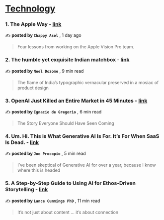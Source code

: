 
<h1><a href=https://medium.com/tag/technology/recommended target="_blank" rel="noopener noreferrer">Technology</a></h1>
<h3>1. The Apple Way - <a href=https://medium.com/@chappyasel/the-apple-way-013c1192be67?source=tag_recommended_feed---------0-84----------technology----------de06c864_b0d1_4e69_a01f_afc90956a37c------- target="_blank" rel="noopener noreferrer">link</a></h3>

✍️ **posted by `Chappy Asel`** <date> , 1 day ago</date>

<blockquote>Four lessons from working on the Apple Vision Pro team.</blockquote>

<h3>2. The humble yet exquisite Indian matchbox - <a href=https://medium.com/user-experience-design-1/the-humble-yet-exquisite-indian-matchbox-87fdcca1030a?source=tag_recommended_feed---------1-107----------technology----------de06c864_b0d1_4e69_a01f_afc90956a37c------- target="_blank" rel="noopener noreferrer">link</a></h3>

✍️ **posted by `Neel Dozome`** <date> , 9 min read</date>

<blockquote>The flame of India’s typographic vernacular preserved in a mosiac of product design</blockquote>

<h3>3. OpenAI Just Killed an Entire Market in 45 Minutes - <a href=https://medium.com/@ignacio.de.gregorio.noblejas/openai-just-killed-an-entire-market-in-45-minutes-818b2a8ad33e?source=tag_recommended_feed---------2-85----------technology----------de06c864_b0d1_4e69_a01f_afc90956a37c------- target="_blank" rel="noopener noreferrer">link</a></h3>

✍️ **posted by `Ignacio de Gregorio`** <date> , 6 min read</date>

<blockquote>The Story Everyone Should Have Seen Coming</blockquote>

<h3>4. Um. Hi. This is What Generative AI Is For. It’s For When SaaS Is Dead. - <a href=https://medium.com/@jproco/um-hi-this-is-what-generative-ai-is-for-its-for-when-saas-is-dead-215f6ae328e4?source=tag_recommended_feed---------3-84----------technology----------de06c864_b0d1_4e69_a01f_afc90956a37c------- target="_blank" rel="noopener noreferrer">link</a></h3>

✍️ **posted by `Joe Procopio`** <date> , 5 min read</date>

<blockquote>I’ve been skeptical of Generative AI for over a year, because I know where this is headed</blockquote>

<h3>5. A Step-by-Step Guide to Using AI for Ethos-Driven Storytelling - <a href=https://medium.com/generative-ai/a-step-by-step-guide-to-using-ai-for-ethos-driven-storytelling-54568d52094b?source=tag_recommended_feed---------4-107----------technology----------de06c864_b0d1_4e69_a01f_afc90956a37c------- target="_blank" rel="noopener noreferrer">link</a></h3>

✍️ **posted by `Lance Cummings PhD`** <date> , 11 min read</date>

<blockquote>It’s not just about content … it’s about connection</blockquote>

